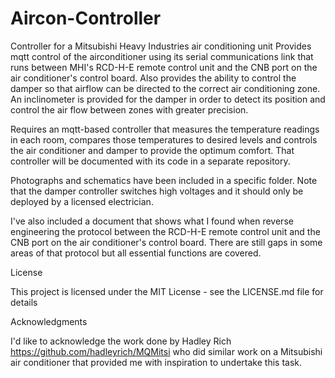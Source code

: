# Aircon-Controller
Controller for a Mitsubishi Heavy Industries air conditioning unit
Provides mqtt control of the airconditioner using its serial communications link that runs
between MHI's RCD-H-E remote control unit and the CNB port on the air conditioner's control board.
Also provides the ability to control the damper so that airflow can be directed to the correct air conditioning zone.
An inclinometer is provided for the damper in order to detect its position and control the air flow between zones with greater precision.

Requires an mqtt-based controller that measures the temperature readings in each room, compares those temperatures to desired levels and controls the air conditioner and damper to provide the optimum comfort.
That controller will be documented with its code in a separate repository.

Photographs and schematics have been included in a specific folder. Note that the damper controller switches high voltages and it should only be deployed by a licensed electrician.

I've also included a document that shows what I found when reverse engineering the protocol between the RCD-H-E remote control unit and the CNB port on the air conditioner's control board. There are still gaps in some areas of that protocol but all essential functions are covered.

License

This project is licensed under the MIT License - see the LICENSE.md file for details

Acknowledgments

I'd like to acknowledge the work done by Hadley Rich https://github.com/hadleyrich/MQMitsi who did similar work on a Mitsubishi air conditioner that provided me with inspiration to undertake this task.
